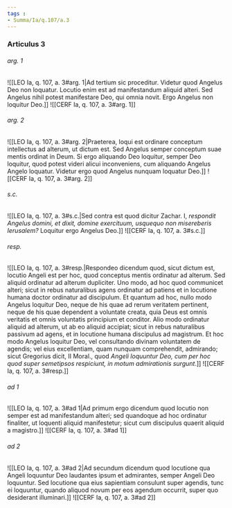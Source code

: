 ```yaml
---
tags : 
- Summa/Ia/q.107/a.3
---
```


### Articulus 3

###### arg. 1
![[LEO Ia, q. 107, a. 3#arg. 1|Ad tertium sic proceditur. Videtur quod Angelus Deo non loquatur. Locutio enim est ad manifestandum aliquid alteri. Sed Angelus nihil potest manifestare Deo, qui omnia novit. Ergo Angelus non loquitur Deo.]]
![[CERF Ia, q. 107, a. 3#arg. 1]]

###### arg. 2
![[LEO Ia, q. 107, a. 3#arg. 2|Praeterea, loqui est ordinare conceptum intellectus ad alterum, ut dictum est. Sed Angelus semper conceptum suae mentis ordinat in Deum. Si ergo aliquando Deo loquitur, semper Deo loquitur, quod potest videri alicui inconveniens, cum aliquando Angelus Angelo loquatur. Videtur ergo quod Angelus nunquam loquatur Deo.]]
![[CERF Ia, q. 107, a. 3#arg. 2]]

###### s.c.
![[LEO Ia, q. 107, a. 3#s.c.|Sed contra est quod dicitur Zachar. I, *respondit Angelus domini, et dixit, domine exercituum, usquequo non misereberis Ierusalem?* Loquitur ergo Angelus Deo.]]
![[CERF Ia, q. 107, a. 3#s.c.]]

###### resp.
![[LEO Ia, q. 107, a. 3#resp.|Respondeo dicendum quod, sicut dictum est, locutio Angeli est per hoc, quod conceptus mentis ordinatur ad alterum. Sed aliquid ordinatur ad alterum dupliciter. Uno modo, ad hoc quod communicet alteri; sicut in rebus naturalibus agens ordinatur ad patiens et in locutione humana doctor ordinatur ad discipulum. Et quantum ad hoc, nullo modo Angelus loquitur Deo, neque de his quae ad rerum veritatem pertinent, neque de his quae dependent a voluntate creata, quia Deus est omnis veritatis et omnis voluntatis principium et conditor. Alio modo ordinatur aliquid ad alterum, ut ab eo aliquid accipiat; sicut in rebus naturalibus passivum ad agens, et in locutione humana discipulus ad magistrum. Et hoc modo Angelus loquitur Deo, vel consultando divinam voluntatem de agendis; vel eius excellentiam, quam nunquam comprehendit, admirando; sicut Gregorius dicit, II Moral., quod *Angeli loquuntur Deo, cum per hoc quod super semetipsos respiciunt, in motum admirationis surgunt*.]]
![[CERF Ia, q. 107, a. 3#resp.]]

###### ad 1
![[LEO Ia, q. 107, a. 3#ad 1|Ad primum ergo dicendum quod locutio non semper est ad manifestandum alteri; sed quandoque ad hoc ordinatur finaliter, ut loquenti aliquid manifestetur; sicut cum discipulus quaerit aliquid a magistro.]]
![[CERF Ia, q. 107, a. 3#ad 1]]

###### ad 2
![[LEO Ia, q. 107, a. 3#ad 2|Ad secundum dicendum quod locutione qua Angeli loquuntur Deo laudantes ipsum et admirantes, semper Angeli Deo loquuntur. Sed locutione qua eius sapientiam consulunt super agendis, tunc ei loquuntur, quando aliquod novum per eos agendum occurrit, super quo desiderant illuminari.]]
![[CERF Ia, q. 107, a. 3#ad 2]]

